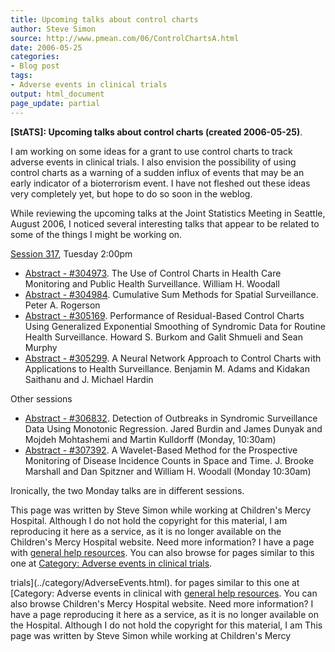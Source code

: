 ```yaml
---
title: Upcoming talks about control charts
author: Steve Simon
source: http://www.pmean.com/06/ControlChartsA.html
date: 2006-05-25
categories:
- Blog post
tags:
- Adverse events in clinical trials
output: html_document
page_update: partial
---
```

**[StATS]: Upcoming talks about control charts
(created 2006-05-25)**.

I am working on some ideas for a grant to use control charts to track
adverse events in clinical trials. I also envision the possibility of
using control charts as a warning of a sudden influx of events that may
be an early indicator of a bioterrorism event. I have not fleshed out
these ideas very completely yet, but hope to do so soon in the weblog.

While reviewing the upcoming talks at the Joint Statistics Meeting in
Seattle, August 2006, I noticed several interesting talks that appear to
be related to some of the things I might be working on.

[Session
317](http://www.amstat.org/meetings/jsm/2006/onlineprogram/index.cfm?fuseaction=activity_details&sessionid=201105),
Tuesday 2:00pm

-   [Abstract -
    \#304973](http://www.amstat.org/meetings/jsm/2006/onlineprogram/index.cfm?fuseaction=abstract_details&abstractid=304973).
    The Use of Control Charts in Health Care Monitoring and Public
    Health Surveillance. William H. Woodall
-   [Abstract -
    \#304984](http://www.amstat.org/meetings/jsm/2006/onlineprogram/index.cfm?fuseaction=abstract_details&abstractid=304984).
    Cumulative Sum Methods for Spatial Surveillance. Peter A. Rogerson
-   [Abstract -
    \#305169](http://www.amstat.org/meetings/jsm/2006/onlineprogram/index.cfm?fuseaction=abstract_details&abstractid=305169).
    Performance of Residual-Based Control Charts Using Generalized
    Exponential Smoothing of Syndromic Data for Routine Health
    Surveillance. Howard S. Burkom and Galit Shmueli and Sean Murphy
-   [Abstract -
    \#305299](http://www.amstat.org/meetings/jsm/2006/onlineprogram/index.cfm?fuseaction=abstract_details&abstractid=305299).
    A Neural Network Approach to Control Charts with Applications to
    Health Surveillance. Benjamin M. Adams and Kidakan Saithanu and J.
    Michael Hardin

Other sessions

-   [Abstract -
    \#306832](http://www.amstat.org/meetings/jsm/2006/onlineprogram/index.cfm?fuseaction=abstract_details&abstractid=306832).
    Detection of Outbreaks in Syndromic Surveillance Data Using
    Monotonic Regression. Jared Burdin and James Dunyak and Mojdeh
    Mohtashemi and Martin Kulldorff (Monday, 10:30am)
-   [Abstract -
    \#307392](http://www.amstat.org/meetings/jsm/2006/onlineprogram/index.cfm?fuseaction=abstract_details&abstractid=307392).
    A Wavelet-Based Method for the Prospective Monitoring of Disease
    Incidence Counts in Space and Time. J. Brooke Marshall and Dan
    Spitzner and William H. Woodall (Monday 10:30am)

Ironically, the two Monday talks are in different sessions.

This page was written by Steve Simon while working at Children's Mercy
Hospital. Although I do not hold the copyright for this material, I am
reproducing it here as a service, as it is no longer available on the
Children's Mercy Hospital website. Need more information? I have a page
with [general help resources](../GeneralHelp.html). You can also browse
for pages similar to this one at [Category: Adverse events in clinical
trials](../category/AdverseEvents.html).
<!---More--->
trials](../category/AdverseEvents.html).
for pages similar to this one at [Category: Adverse events in clinical
with [general help resources](../GeneralHelp.html). You can also browse
Children's Mercy Hospital website. Need more information? I have a page
reproducing it here as a service, as it is no longer available on the
Hospital. Although I do not hold the copyright for this material, I am
This page was written by Steve Simon while working at Children's Mercy

<!---Do not use
**[StATS]: Upcoming talks about control charts
This page was written by Steve Simon while working at Children's Mercy
Hospital. Although I do not hold the copyright for this material, I am
reproducing it here as a service, as it is no longer available on the
Children's Mercy Hospital website. Need more information? I have a page
with [general help resources](../GeneralHelp.html). You can also browse
for pages similar to this one at [Category: Adverse events in clinical
trials](../category/AdverseEvents.html).
page_update: partial
--->

